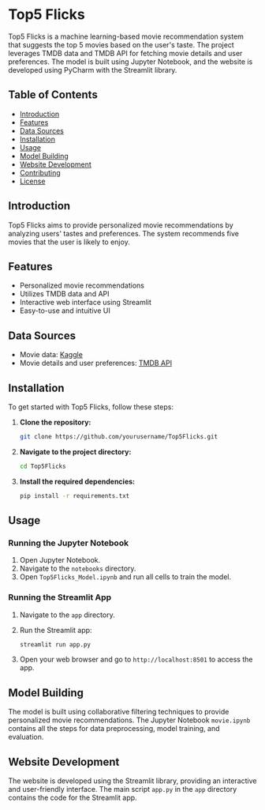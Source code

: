 
# Top5 Flicks

Top5 Flicks is a machine learning-based movie recommendation system that suggests the top 5 movies based on the user's taste. The project leverages TMDB data and TMDB API for fetching movie details and user preferences. The model is built using Jupyter Notebook, and the website is developed using PyCharm with the Streamlit library.

## Table of Contents
- [Introduction](#introduction)
- [Features](#features)
- [Data Sources](#data-sources)
- [Installation](#installation)
- [Usage](#usage)
- [Model Building](#model-building)
- [Website Development](#website-development)
- [Contributing](#contributing)
- [License](#license)

## Introduction

Top5 Flicks aims to provide personalized movie recommendations by analyzing users' tastes and preferences. The system recommends five movies that the user is likely to enjoy.

## Features

- Personalized movie recommendations
- Utilizes TMDB data and API
- Interactive web interface using Streamlit
- Easy-to-use and intuitive UI

## Data Sources

- Movie data: [Kaggle](https://www.kaggle.com/)
- Movie details and user preferences: [TMDB API](https://www.themoviedb.org/documentation/api)

## Installation

To get started with Top5 Flicks, follow these steps:

1. **Clone the repository:**
    ```bash
    git clone https://github.com/yourusername/Top5Flicks.git
    ```

2. **Navigate to the project directory:**
    ```bash
    cd Top5Flicks
    ```

3. **Install the required dependencies:**
    ```bash
    pip install -r requirements.txt
    ```

## Usage

### Running the Jupyter Notebook

1. Open Jupyter Notebook.
2. Navigate to the `notebooks` directory.
3. Open `Top5Flicks_Model.ipynb` and run all cells to train the model.

### Running the Streamlit App

1. Navigate to the `app` directory.
2. Run the Streamlit app:
    ```bash
    streamlit run app.py
    ```

3. Open your web browser and go to `http://localhost:8501` to access the app.

## Model Building

The model is built using collaborative filtering techniques to provide personalized movie recommendations. The Jupyter Notebook `movie.ipynb` contains all the steps for data preprocessing, model training, and evaluation.

## Website Development

The website is developed using the Streamlit library, providing an interactive and user-friendly interface. The main script `app.py` in the `app` directory contains the code for the Streamlit app.
